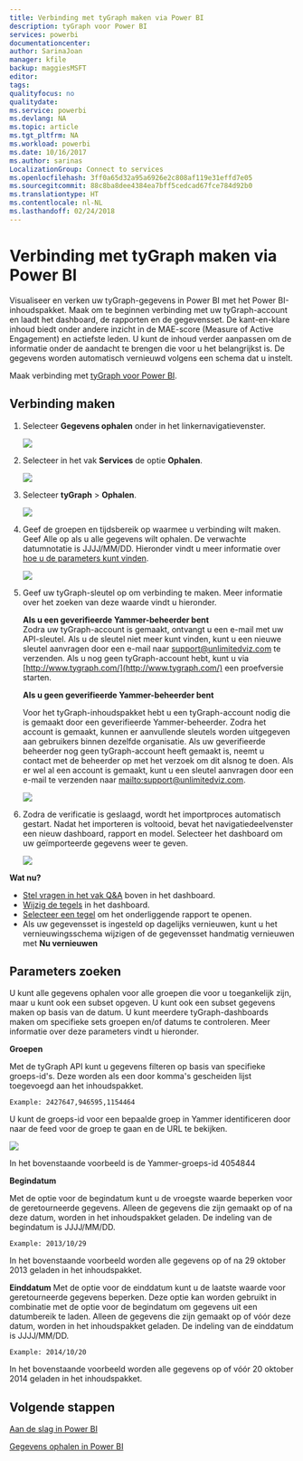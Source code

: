 ```yaml
---
title: Verbinding met tyGraph maken via Power BI
description: tyGraph voor Power BI
services: powerbi
documentationcenter: 
author: SarinaJoan
manager: kfile
backup: maggiesMSFT
editor: 
tags: 
qualityfocus: no
qualitydate: 
ms.service: powerbi
ms.devlang: NA
ms.topic: article
ms.tgt_pltfrm: NA
ms.workload: powerbi
ms.date: 10/16/2017
ms.author: sarinas
LocalizationGroup: Connect to services
ms.openlocfilehash: 3ff0a65d32a95a6926e2c808af119e31effd7e05
ms.sourcegitcommit: 88c8ba8dee4384ea7bff5cedcad67fce784d92b0
ms.translationtype: HT
ms.contentlocale: nl-NL
ms.lasthandoff: 02/24/2018
---
```

# <a name="connect-to-tygraph--with-power-bi"></a>Verbinding met tyGraph maken via Power BI
Visualiseer en verken uw tyGraph-gegevens in Power BI met het Power BI-inhoudspakket. Maak om te beginnen verbinding met uw tyGraph-account en laadt het dashboard, de rapporten en de gegevensset. De kant-en-klare inhoud biedt onder andere inzicht in de MAE-score (Measure of Active Engagement) en actiefste leden. U kunt de inhoud verder aanpassen om de informatie onder de aandacht te brengen die voor u het belangrijkst is.  De gegevens worden automatisch vernieuwd volgens een schema dat u instelt.

Maak verbinding met [tyGraph voor Power BI](https://app.powerbi.com/getdata/services/tygraph).

## <a name="how-to-connect"></a>Verbinding maken
1. Selecteer **Gegevens ophalen** onder in het linkernavigatievenster.
   
   ![](media/service-connect-to-tygraph/getdata.png)
2. Selecteer in het vak **Services** de optie **Ophalen**.
   
   ![](media/service-connect-to-tygraph/services.png)
3. Selecteer **tyGraph** \> **Ophalen**.
   
   ![](media/service-connect-to-tygraph/tygraph.png)
4. Geef de groepen en tijdsbereik op waarmee u verbinding wilt maken. Geef Alle op als u alle gegevens wilt ophalen. De verwachte datumnotatie is JJJJ/MM/DD. Hieronder vindt u meer informatie over [hoe u de parameters kunt vinden](#FindingParams).
   
   ![](media/service-connect-to-tygraph/parameters.png)
5. Geef uw tyGraph-sleutel op om verbinding te maken. Meer informatie over het zoeken van deze waarde vindt u hieronder.
   
    **Als u een geverifieerde Yammer-beheerder bent**  
    Zodra uw tyGraph-account is gemaakt, ontvangt u een e-mail met uw API-sleutel. Als u de sleutel niet meer kunt vinden, kunt u een nieuwe sleutel aanvragen door een e-mail naar support@unlimitedviz.com te verzenden. Als u nog geen tyGraph-account hebt, kunt u via [http://www.tygraph.com/](http://www.tygraph.com/) een proefversie starten. 
   
    **Als u geen geverifieerde Yammer-beheerder bent**
   
    Voor het tyGraph-inhoudspakket hebt u een tyGraph-account nodig die is gemaakt door een geverifieerde Yammer-beheerder. Zodra het account is gemaakt, kunnen er aanvullende sleutels worden uitgegeven aan gebruikers binnen dezelfde organisatie. Als uw geverifieerde beheerder nog geen tyGraph-account heeft gemaakt is, neemt u contact met de beheerder op met het verzoek om dit alsnog te doen. Als er wel al een account is gemaakt, kunt u een sleutel aanvragen door een e-mail te verzenden naar <mailto:support@unlimitedviz.com>.
   
    ![](media/service-connect-to-tygraph/creds.png)
6. Zodra de verificatie is geslaagd, wordt het importproces automatisch gestart. Nadat het importeren is voltooid, bevat het navigatiedeelvenster een nieuw dashboard, rapport en model. Selecteer het dashboard om uw geïmporteerde gegevens weer te geven.
   
    ![](media/service-connect-to-tygraph/dashboard.png)

**Wat nu?**

* [Stel vragen in het vak Q&A](power-bi-q-and-a.md) boven in het dashboard.
* [Wijzig de tegels](service-dashboard-edit-tile.md) in het dashboard.
* [Selecteer een tegel](service-dashboard-tiles.md) om het onderliggende rapport te openen.
* Als uw gegevensset is ingesteld op dagelijks vernieuwen, kunt u het vernieuwingsschema wijzigen of de gegevensset handmatig vernieuwen met **Nu vernieuwen**

<a name="FindingParams"></a>

## <a name="finding-parameters"></a>Parameters zoeken
U kunt alle gegevens ophalen voor alle groepen die voor u toegankelijk zijn, maar u kunt ook een subset opgeven. U kunt ook een subset gegevens maken op basis van de datum. U kunt meerdere tyGraph-dashboards maken om specifieke sets groepen en/of datums te controleren. Meer informatie over deze parameters vindt u hieronder.

**Groepen**

Met de tyGraph API kunt u gegevens filteren op basis van specifieke groeps-id's. Deze worden als een door komma's gescheiden lijst toegevoegd aan het inhoudspakket. 

    Example: 2427647,946595,1154464


U kunt de groeps-id voor een bepaalde groep in Yammer identificeren door naar de feed voor de groep te gaan en de URL te bekijken.

![](media/service-connect-to-tygraph/yammer.png)

In het bovenstaande voorbeeld is de Yammer-groeps-id 4054844

**Begindatum**

Met de optie voor de begindatum kunt u de vroegste waarde beperken voor de geretourneerde gegevens. Alleen de gegevens die zijn gemaakt op of na deze datum, worden in het inhoudspakket geladen. De indeling van de begindatum is JJJJ/MM/DD. 

    Example: 2013/10/29

In het bovenstaande voorbeeld worden alle gegevens op of na 29 oktober 2013 geladen in het inhoudspakket. 

**Einddatum** Met de optie voor de einddatum kunt u de laatste waarde voor geretourneerde gegevens beperken. Deze optie kan worden gebruikt in combinatie met de optie voor de begindatum om gegevens uit een datumbereik te laden. Alleen de gegevens die zijn gemaakt op of vóór deze datum, worden in het inhoudspakket geladen. De indeling van de einddatum is JJJJ/MM/DD. 

    Example: 2014/10/20

In het bovenstaande voorbeeld worden alle gegevens op of vóór 20 oktober 2014 geladen in het inhoudspakket. 

## <a name="next-steps"></a>Volgende stappen
[Aan de slag in Power BI](service-get-started.md)

[Gegevens ophalen in Power BI](service-get-data.md)

